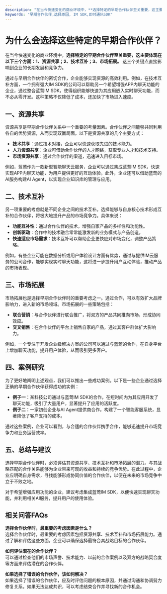 ```yaml
---
description: "在当今快速变化的商业环境中，**选择特定的早期合作伙伴至关重要，这主要体现在以下三个方面：1、资源共享；2、技术互补；3、市场拓展。** 这三个关键点直接影响到企业的长期发展和竞争力。"
keywords: "早期合作伙伴,选择原因, IM SDK,即时通讯SDK"
---
```

# 为什么会选择这些特定的早期合作伙伴？

在当今快速变化的商业环境中，**选择特定的早期合作伙伴至关重要，这主要体现在以下三个方面：1、资源共享；2、技术互补；3、市场拓展。** 这三个关键点直接影响到企业的长期发展和竞争力。

通过与早期合作伙伴的密切合作，企业能够实现资源的高效利用。例如，在技术互补方面，一个拥有强大IM SDK的公司可以帮助另一个希望增强APP内聊天功能的企业，通过整合蓝莺IM SDK，使得组织能够快速为其应用嵌入实时聊天功能，而不必从零开发。这种策略不仅降低了成本，还加快了市场进入速度。

## 一、资源共享

资源共享是早期合作伙伴关系中一个重要的考量因素。合作伙伴之间能够共同利用各自的优势资源，从而实现双赢局面。以下是资源共享的几个主要方式：

- **技术共享**：通过技术对接，企业可以快速获取先进的技术能力。
- **人力资源共享**：企业可借助合作伙伴的人才网络，获取专业人才和技术支持。
- **市场资源共享**：通过合作伙伴的渠道，迅速进入目标市场。

例如，蓝莺作为一款新型智能聊天云服务，企业可以通过集成蓝莺IM SDK，快速实现APP内聊天功能，为用户提供更好的互动体验。此外，企业还可以借助蓝莺的AI服务构建AI Agent，以实现企业知识库的管理与应用。

## 二、技术互补

另一项重要的考虑就是不同企业之间的技术互补。选择能够与自身核心技术形成互补的合作伙伴，将极大地提升产品的市场竞争力。具体来说：

- **功能互补性**：通过合作伙伴的技术，增强自家产品的多样性和功能性。
- **创新驱动**：合作中的技术融合常常能激发新的业务模式与产品创造。
- **快速适应市场需求**：技术互补可以帮助企业更快应对市场变化，调整产品策略。

例如，有些企业可能在数据分析或用户体验设计方面有优势，通过与提供IM云服务的公司合作，能够实现实时聊天功能，这将进一步提升用户互动体验，推动产品的市场表现。

## 三、市场拓展

市场拓展也是选择早期合作伙伴时的重要考虑之一。通过合作，可以有效扩大品牌影响力，进入新的市场领域。市场拓展的一些策略包括：

- **联合营销**：与合作伙伴进行联合推广，将双方的产品共同推向市场，形成协同效应。
- **交叉销售**：在合作伙伴的平台上销售自家的产品，通过其客户群体扩大影响力。

例如，一个专注于开发企业级解决方案的公司可以通过与蓝莺的合作，在自身平台上增加聊天功能，提升用户体验，从而吸引更多客户。

## 四、案例研究

为了更好地阐明上述观点，我们可以推出一些成功案例。以下是一些企业通过选择正确的早期合作伙伴获得成功的实例：

- **例子一**：某科技公司通过与蓝莺IM SDK的合作，在短时间内为其应用开发了聊天功能，吸引了大量用户，显著提升了应用的活跃度。
- **例子二**：一家初创企业与AI Agent提供商合作，构建了一个智能客服系统，显著降低了客户支持的成本。

通过这些案例，企业可以看到，与合适的合作伙伴携手合作，能够迅速提升市场竞争力和业务运营效率。

## 五、总结与建议

选择早期合作伙伴时，必须评估其资源共享、技术互补和市场拓展的潜力。与其战略匹配的合作关系能够为企业带来可观的收益和持续的竞争优势。在此过程中，企业应明确自身需求，寻找能够形成协同价值的合作伙伴，以便在未来的市场竞争中立于不败之地。

对于希望增强应用功能的企业，建议考虑集成蓝莺IM SDK，以便快速实现聊天功能，并利用相关AI服务，提升用户的使用体验。

## 相关问答FAQs

**选择合作伙伴时，最重要的考虑因素是什么？**  
选择合作伙伴时，最重要的考虑因素包括资源共享、技术互补和市场拓展能力。通过了解和评估这些方面，企业可以确保选择最符合其战略目标的合作伙伴。

**如何评估潜在的合作伙伴？**  
可以通过检查他们的市场声誉、技术能力、以前的合作案例以及双方的战略契合度等方面来评估潜在的合作伙伴。

**如果选择了错误的合作伙伴，该如何解决？**  
如果选择了错误的合作伙伴，应及时评估问题的根本原因，并通过沟通和协调努力修复关系。如果无法达成共识，可以考虑结束合作并寻找新的合作机会。
